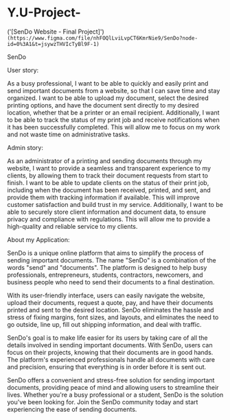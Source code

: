 # Y.U-Project-

 ('[SenDo Website - Final Project]')
 `(https://www.figma.com/file/nhFOQlLviLvpCT6KmrNie9/SenDo?node-id=0%3A1&t=jsywzTHVIcTyBl9F-1)`

SenDo

User story:

As a busy professional, I want to be able to quickly and easily print and send important documents from a website, so that I can save time and stay organized. I want to be able to upload my document, select the desired printing options, and have the document sent directly to my desired location, whether that be a printer or an email recipient. Additionally, I want to be able to track the status of my print job and receive notifications when it has been successfully completed. This will allow me to focus on my work and not waste time on administrative tasks.

Admin story:

As an administrator of a printing and sending documents through my website, I want to provide a seamless and transparent experience to my clients, by allowing them to track their document requests from start to finish. I want to be able to update clients on the status of their print job, including when the document has been received, printed, and sent, and provide them with tracking information if available. This will improve customer satisfaction and build trust in my service. Additionally, I want to be able to securely store client information and document data, to ensure privacy and compliance with regulations. This will allow me to provide a high-quality and reliable service to my clients.



About my Application:

SenDo is a unique online platform that aims to simplify the process of sending important documents. The name "SenDo" is a combination of the words "send" and "documents". The platform is designed to help busy professionals, entrepreneurs, students, contractors, newcomers, and business people who need to send their documents to a final destination.

With its user-friendly interface, users can easily navigate the website, upload their documents, request a quote, pay, and have their documents printed and sent to the desired location. SenDo eliminates the hassle and stress of fixing margins, font sizes, and layouts, and eliminates the need to go outside, line up, fill out shipping information, and deal with traffic.

SenDo's goal is to make life easier for its users by taking care of all the details involved in sending important documents. With SenDo, users can focus on their projects, knowing that their documents are in good hands. The platform's experienced professionals handle all documents with care and precision, ensuring that everything is in order before it is sent out.

SenDo offers a convenient and stress-free solution for sending important documents, providing peace of mind and allowing users to streamline their lives. Whether you're a busy professional or a student, SenDo is the solution you've been looking for. Join the SenDo community today and start experiencing the ease of sending documents.
